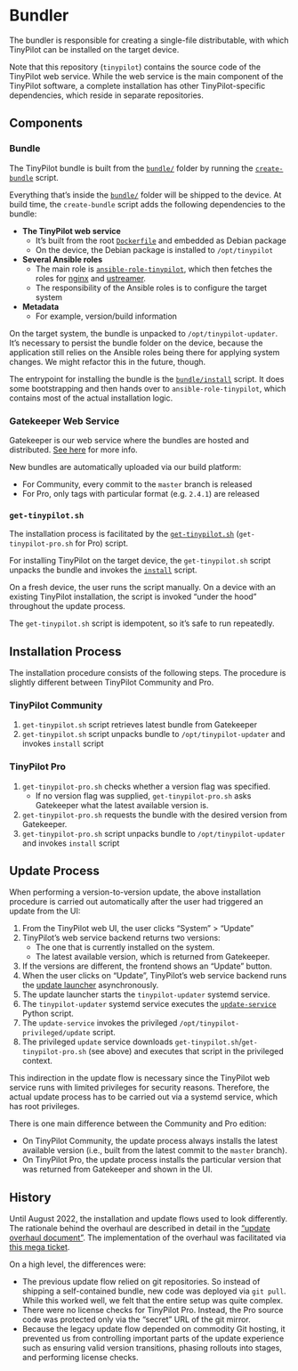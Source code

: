 # Bundler

The bundler is responsible for creating a single-file distributable, with which TinyPilot can be installed on the target device.

Note that this repository (`tinypilot`) contains the source code of the TinyPilot web service. While the web service is the main component of the TinyPilot software, a complete installation has other TinyPilot-specific dependencies, which reside in separate repositories.

## Components

### Bundle

The TinyPilot bundle is built from the [`bundle/`](bundle) folder by running the [`create-bundle`](create-bundle) script.

Everything that’s inside the [`bundle/`](bundle) folder will be shipped to the device. At build time, the `create-bundle` script adds the following dependencies to the bundle:

- **The TinyPilot web service**
  - It’s built from the root [`Dockerfile`](../Dockerfile) and embedded as Debian package
  - On the device, the Debian package is installed to `/opt/tinypilot`
- **Several Ansible roles**
  - The main role is [`ansible-role-tinypilot`](https://github.com/tiny-pilot/ansible-role-tinypilot), which then fetches the roles for [nginx](https://github.com/tiny-pilot/ansible-role-nginx) and [ustreamer](https://github.com/tiny-pilot/ansible-role-ustreamer).
  - The responsibility of the Ansible roles is to configure the target system
- **Metadata**
  - For example, version/build information

On the target system, the bundle is unpacked to `/opt/tinypilot-updater`. It’s necessary to persist the bundle folder on the device, because the application still relies on the Ansible roles being there for applying system changes. We might refactor this in the future, though.

The entrypoint for installing the bundle is the [`bundle/install`](bundle/install) script. It does some bootstrapping and then hands over to `ansible-role-tinypilot`, which contains most of the actual installation logic.

### Gatekeeper Web Service

Gatekeeper is our web service where the bundles are hosted and distributed. [See here](https://github.com/tiny-pilot/gatekeeper) for more info.

New bundles are automatically uploaded via our build platform:

- For Community, every commit to the `master` branch is released
- For Pro, only tags with particular format (e.g. `2.4.1`) are released

### `get-tinypilot.sh`

The installation process is facilitated by the [`get-tinypilot.sh`](../get-tinypilot.sh) (`get-tinypilot-pro.sh` for Pro) script.

For installing TinyPilot on the target device, the `get-tinypilot.sh` script unpacks the bundle and invokes the [`install`](bundle/install) script.

On a fresh device, the user runs the script manually. On a device with an existing TinyPilot installation, the script is invoked “under the hood” throughout the update process.

The `get-tinypilot.sh` script is idempotent, so it’s safe to run repeatedly.

## Installation Process

The installation procedure consists of the following steps. The procedure is slightly different between TinyPilot Community and Pro.

### TinyPilot Community

1. `get-tinypilot.sh` script retrieves latest bundle from Gatekeeper
1. `get-tinypilot.sh` script unpacks bundle to `/opt/tinypilot-updater` and invokes `install` script

### TinyPilot Pro

1. `get-tinypilot-pro.sh` checks whether a version flag was specified.
   - If no version flag was supplied, `get-tinypilot-pro.sh` asks Gatekeeper what the latest available version is.
1. `get-tinypilot-pro.sh` requests the bundle with the desired version from Gatekeeper.
1. `get-tinypilot-pro.sh` script unpacks bundle to `/opt/tinypilot-updater` and invokes `install` script

## Update Process

When performing a version-to-version update, the above installation procedure is carried out automatically after the user had triggered an update from the UI:

1. From the TinyPilot web UI, the user clicks “System” > “Update”
1. TinyPilot’s web service backend returns two versions:
   - The one that is currently installed on the system.
   - The latest available version, which is returned from Gatekeeper.
1. If the versions are different, the frontend shows an “Update” button.
1. When the user clicks on “Update”, TinyPilot’s web service backend runs the [update launcher](../app/update/launcher.py) asynchronously.
1. The update launcher starts the `tinypilot-updater` systemd service.
1. The `tinypilot-updater` systemd service executes the [`update-service`](../scripts/update-service) Python script.
1. The `update-service` invokes the privileged `/opt/tinypilot-privileged/update` script.
1. The privileged `update` service downloads `get-tinypilot.sh`/`get-tinypilot-pro.sh` (see above) and executes that script in the privileged context.

This indirection in the update flow is necessary since the TinyPilot web service runs with limited privileges for security reasons. Therefore, the actual update process has to be carried out via a systemd service, which has root privileges.

There is one main difference between the Community and Pro edition:

- On TinyPilot Community, the update process always installs the latest available version (i.e., built from the latest commit to the `master` branch).
- On TinyPilot Pro, the update process installs the particular version that was returned from Gatekeeper and shown in the UI.

## History

Until August 2022, the installation and update flows used to look differently. The rationale behind the overhaul are described in detail in the [“update overhaul document”](https://github.com/tiny-pilot/tinypilot-pro/blob/experimental/update-overhaul/UPDATE-WORKFLOW.md). The implementation of the overhaul was facilitated via [this mega ticket](https://github.com/tiny-pilot/tinypilot-pro/issues/445).

On a high level, the differences were:

- The previous update flow relied on git repositories. So instead of shipping a self-contained bundle, new code was deployed via `git pull`. While this worked well, we felt that the entire setup was quite complex.
- There were no license checks for TinyPilot Pro. Instead, the Pro source code was protected only via the “secret” URL of the git mirror.
- Because the legacy update flow depended on commodity Git hosting, it prevented us from controlling important parts of the update experience such as ensuring valid version transitions, phasing rollouts into stages, and performing license checks.
